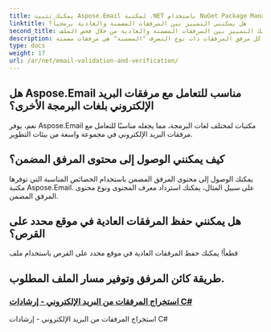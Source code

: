 ```yaml
---
title: يمكنك تثبيت Aspose.Email لمكتبة .NET باستخدام NuGet Package Manager. ما عليك سوى تشغيل الأمر التالي في وحدة تحكم إدارة الحزم:
linktitle: هل يمكنني التمييز بين المرفقات المضمنة والعادية برمجياً؟
second_title: نعم، يمكنك التمييز بين المرفقات المضمنة والعادية من خلال فحص الملف
description: خاصية كل مرفق المرفقات ذات نوع التصرف "المضمنة" هي مرفقات مضمنة.
type: docs
weight: 17
url: /ar/net/email-validation-and-verification/
---
```


## هل Aspose.Email مناسب للتعامل مع مرفقات البريد الإلكتروني بلغات البرمجة الأخرى؟

نعم، يوفر Aspose.Email مكتبات لمختلف لغات البرمجة، مما يجعله مناسبًا للتعامل مع مرفقات البريد الإلكتروني في مجموعة واسعة من بيئات التطوير.

## كيف يمكنني الوصول إلى محتوى المرفق المضمن؟

يمكنك الوصول إلى محتوى المرفق المضمن باستخدام الخصائص المناسبة التي توفرها مكتبة Aspose.Email. على سبيل المثال، يمكنك استرداد معرف المحتوى ونوع محتوى المرفق المضمن.

## هل يمكنني حفظ المرفقات العادية في موقع محدد على القرص؟

 قطعاً! يمكنك حفظ المرفقات العادية في موقع محدد على القرص باستخدام ملف

##  طريقة كائن المرفق وتوفير مسار الملف المطلوب.
### [ استخراج المرفقات من البريد الإلكتروني - إرشادات C#](./email-validation-techniques-in-csharp-code/)
 استخراج المرفقات من البريد الإلكتروني - إرشادات C#
